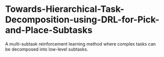 # Towards-Hierarchical-Task-Decomposition-using-DRL-for-Pick-and-Place-Subtasks
A multi-subtask reinforcement learning method where complex tasks can be decomposed into low-level subtasks. 

